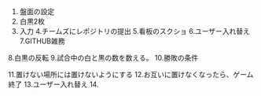 1. 盤面の設定
2. 白黒2枚
3. 入力
4.チームズにレポジトリの提出
5.看板のスクショ
6.ユーザー入れ替え
7.GITHUB雑務

8.白黒の反転
9.試合中の白と黒の数を数える。
10.勝敗の条件

11.置けない場所には置けないようにする
12.お互いに置けなくなったら、ゲーム終了
13.ユーザー入れ替え
14.
